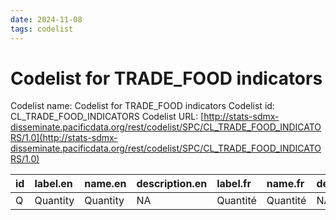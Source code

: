 ```yaml
---
date: 2024-11-08
tags: codelist
---
```


# Codelist for TRADE_FOOD indicators

Codelist name: Codelist for TRADE_FOOD indicators
Codelist id: CL_TRADE_FOOD_INDICATORS
Codelist URL: [http://stats-sdmx-disseminate.pacificdata.org/rest/codelist/SPC/CL_TRADE_FOOD_INDICATORS/1.0](http://stats-sdmx-disseminate.pacificdata.org/rest/codelist/SPC/CL_TRADE_FOOD_INDICATORS/1.0)

|id |label.en |name.en  |description.en |label.fr |name.fr  |description.fr |
|:--|:--------|:--------|:--------------|:--------|:--------|:--------------|
|Q  |Quantity |Quantity |NA             |Quantité |Quantité |NA             |
